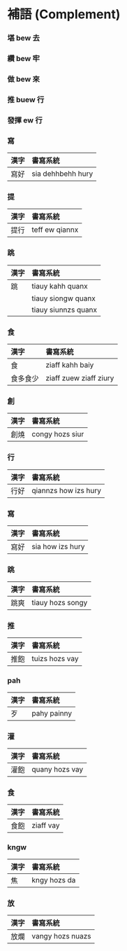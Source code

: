 # 補語 (Complement)

### 堪 bew 去

### 纘 bew 牢

### 做 bew 來

### 推 buew 行

### 發揮 ew 行

### 寫

| 漢字 | 書寫系統 |
| :--- | :--- |
| 寫好 | sia dehhbehh hury |

### 提

| 漢字 | 書寫系統 |
| :--- | :--- |
| 提行 | teff ew qiannx |

### 跳

| 漢字 | 書寫系統 |
| :--- | :--- |
| 跳 | tiauy kahh quanx |
| | tiauy siongw quanx |
| | tiauy siunnzs quanx |

### 食

| 漢字 | 書寫系統 |
| :--- | :--- |
| 食 | ziaff kahh baiy |
| 食多食少 | ziaff zuew ziaff ziury |

### 創

| 漢字 | 書寫系統 |
| :--- | :--- |
| 創燒 | congy hozs siur |

### 行

| 漢字 | 書寫系統 |
| :--- | :--- |
| 行好 | qiannzs how izs hury |

### 寫

| 漢字 | 書寫系統 |
| :--- | :--- |
| 寫好 | sia how izs hury |

### 跳

| 漢字 | 書寫系統 |
| :--- | :--- |
| 跳爽 | tiauy hozs songy |

### 推

| 漢字 | 書寫系統 |
| :--- | :--- |
| 推飽 | tuizs hozs vay |

### pah

| 漢字 | 書寫系統 |
| :--- | :--- |
| 歹 | pahy painny |

### 灌

| 漢字 | 書寫系統 |
| :--- | :--- |
| 灌飽 | quany hozs vay |

### 食

| 漢字 | 書寫系統 |
| :--- | :--- |
| 食飽 | ziaff vay |

### kngw

| 漢字 | 書寫系統 |
| :--- | :--- |
| 焦 | kngy hozs da |

### 放

| 漢字 | 書寫系統 |
| :--- | :--- |
| 放爛 | vangy hozs nuazs |

